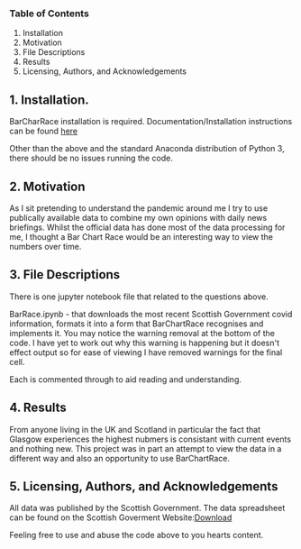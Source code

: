 ### Table of Contents

 1. Installation
 2. Motivation
 3. File Descriptions
 4. Results
 5. Licensing, Authors, and Acknowledgements

## 1. Installation.

BarCharRace installation is required. Documentation/Installation instructions can be found [here](https://pypi.org/project/bar-chart-race)

Other than the above and the standard Anaconda distribution of Python 3, there should be no issues running the code.

## 2. Motivation

As I sit pretending to understand the pandemic around me I try to use publically available data to combine my own opinions with
daily news briefings. Whilst the official data has done most of the data processing for me, I thought a Bar Chart Race would be an interesting way to view the numbers over time. 

## 3. File Descriptions

There is one jupyter notebook file that related to the questions above. 

BarRace.ipynb - that downloads the most recent Scottish Government covid information, formats it into a form that BarChartRace recognises and implements it. You may notice the warning removal at the bottom of the code. I have yet to work out why this warning is happening but it doesn't effect output so for ease of viewing I have removed warnings for the final cell.

Each is commented through to aid reading and understanding.

## 4. Results

From anyone living in the UK and Scotland in particular the fact that Glasgow experiences the highest nubmers is consistant with current events and nothing new. This project was in part an attempt to view the data in a different way and also an opportunity to use BarChartRace. 

## 5. Licensing, Authors, and Acknowledgements

All data was published by the Scottish Government. The data spreadsheet can be found on the Scottish Goverment Website:[Download](https://www.gov.scot/binaries/content/documents/govscot/publications/statistics/2020/04/coronavirus-covid-19-trends-in-daily-data/documents/covid-19-data-by-nhs-board/covid-19-data-by-nhs-board/govscot%3Adocument/COVID-19%2Bdaily%2Bdata%2B-%2Bby%2BNHS%2BBoard%2B-%2B6%2BSeptember%2B2020.xlsx)

Feeling free to use and abuse the code above to you hearts content.
 
